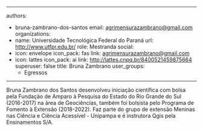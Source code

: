 ----
authors:
- bruna-zambrano-dos-santos
email: agrimensurazambrano@gmail.com
organizations:
- name: Universidade Tecnológica Federal do Paraná
  url: http://www.utfpr.edu.br/
role: Mestranda
social:
- icon: envelope
  icon_pack: fas
  link: agrimensurazambrano@gmail.com
- icon: lattes
  icon_pack: ai
  link: http://lattes.cnpq.br/8400521459875664
superuser: false
title: Bruna Zambrano
user_groups:
  - Egressos
---

Bruna Zambrano dos Santos desenvolveu iniciação científica com bolsa pela Fundação de Amparo à Pesquisa do Estado do Rio Grande do Sul (2016-2017) na área de Geociências, também foi bolsista pelo Programa de Fomento à Extensão (2018-2022). Faz parte do grupo de extensão Meninas nas Ciência e Ciência Acessível - Unipampa e é instrutora Qgis pela Ensinamentos S/A.

